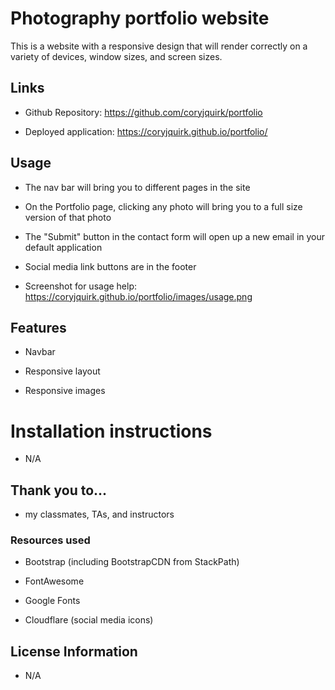 # Photography portfolio website

This is a website with a responsive design that will render correctly on a variety of devices, window sizes, and screen sizes.

## Links

* Github Repository: https://github.com/coryjquirk/portfolio

* Deployed application: https://coryjquirk.github.io/portfolio/

## Usage

* The nav bar will bring you to different pages in the site

* On the Portfolio page, clicking any photo will bring you to a full size version of that photo

* The "Submit" button in the contact form will open up a new email in your default application

* Social media link buttons are in the footer 

* Screenshot for usage help: https://coryjquirk.github.io/portfolio/images/usage.png

## Features

* Navbar

* Responsive layout

* Responsive images

# Installation instructions

* N/A

## Thank you to...

* my classmates, TAs, and instructors

### Resources used

* Bootstrap (including BootstrapCDN from StackPath)

* FontAwesome
 
* Google Fonts

* Cloudflare (social media icons)

## License Information

* N/A

